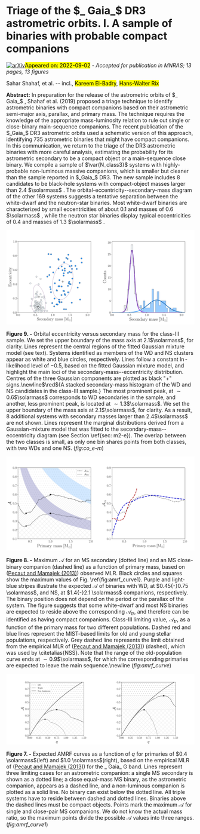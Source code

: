 <div class="macros" style="visibility:hidden;">
$\newcommand{\ensuremath}{}$
$\newcommand{\xspace}{}$
$\newcommand{\object}[1]{\texttt{#1}}$
$\newcommand{\farcs}{{.}''}$
$\newcommand{\farcm}{{.}'}$
$\newcommand{\arcsec}{''}$
$\newcommand{\arcmin}{'}$
$\newcommand{\ion}[2]{#1#2}$
$\newcommand{\textsc}[1]{\textrm{#1}}$
$\newcommand{\hl}[1]{\textrm{#1}}$
$\newcommand{\footnote}[1]{}$
$\newcommand$
$\newcommand{\var}[1]{\DTLfetch{main_data}{thekey}{#1}{thevalue}}$
$\newcommand$
$\newcommand{\qmin}{\mathcal{Q}}$
$\newcommand{\red}[1]{{#1}}$
$\newcommand{\thebibliography}{\DeclareRobustCommand{\VAN}[3]{##3}\VANthebibliography}$</div>

<div class="macros" style="visibility:hidden;">
$\newcommand{\ensuremath}{}$
$\newcommand{\xspace}{}$
$\newcommand{\object}[1]{\texttt{#1}}$
$\newcommand{\farcs}{{.}''}$
$\newcommand{\farcm}{{.}'}$
$\newcommand{\arcsec}{''}$
$\newcommand{\arcmin}{'}$
$\newcommand{\ion}[2]{#1#2}$
$\newcommand{\textsc}[1]{\textrm{#1}}$
$\newcommand{\hl}[1]{\textrm{#1}}$
$\newcommand{\footnote}[1]{}$
$\newcommand$
$\newcommand{\var}[1]{\DTLfetch{main_data}{thekey}{#1}{thevalue}}$
$\newcommand$
$\newcommand{\qmin}{\mathcal{Q}}$
$\newcommand{\red}[1]{{#1}}$
$\newcommand{\thebibliography}{\DeclareRobustCommand{\VAN}[3]{##3}\VANthebibliography}$</div>



<div id="title">

# Triage of the $_ Gaia_$ DR3 astrometric orbits. I. A sample of binaries with probable compact companions

</div>
<div id="comments">

[![arXiv](https://img.shields.io/badge/arXiv-2209.00828-b31b1b.svg)](https://arxiv.org/abs/2209.00828)<mark>Appeared on: 2022-09-02</mark> - _Accepted for publication in MNRAS; 13 pages, 13 figures_

</div>
<div id="authors">

Sahar Shahaf, et al. -- incl., <mark><mark>Kareem El-Badry</mark></mark>, <mark><mark>Hans-Walter Rix</mark></mark>

</div>
<div id="abstract">

**Abstract:** In preparation for the release of the astrometric orbits of $_ Gaia_$ ,  Shahaf et al. (2019) proposed a triage technique to identify astrometric binaries with compact companions based on their astrometric semi-major axis, parallax, and primary mass. The technique requires the knowledge of the appropriate mass-luminosity relation to rule out single or close-binary main-sequence companions. The recent publication of the $_Gaia_$ DR3 astrometric orbits used a schematic version of this approach, identifying $735$ astrometric binaries that might have compact companions. In this communication, we return to the triage of the DR3 astrometric binaries with more careful analysis, estimating the probability for its astrometric secondary to be a compact object or a main-sequence close binary. We compile a sample of $\var{N_class3}$ systems with highly-probable non-luminous massive companions, which is smaller but cleaner than the sample reported in $_Gaia_$ DR3. The new sample includes $8$ candidates to be black-hole systems with compact-object masses larger than $2.4$ $\solarmass$ . The orbital-eccentricity--secondary-mass diagram of the other $169$ systems suggests a tentative separation between the white-dwarf and the neutron-star binaries. Most white-dwarf binaries are characterized by small eccentricities of about $0.1$ and masses of $0.6$ $\solarmass$ , while the neutron star binaries display typical eccentricities of $0.4$ and masses of $1.3$ $\solarmass$ .

</div>

<div id="div_fig1">

<img src="tmp_2209.00828/./graphics/M2e_classIII.png" alt="Fig9.1" width="50%"/><img src="tmp_2209.00828/./graphics/m2_classIII_hist.png" alt="Fig9.2" width="50%"/>

**Figure 9. -** Orbital eccentricity versus secondary mass for the class-III sample.  We set the upper boundary of the mass axis at $2.1$$\solarmass$, for clarity. Lines represent the central regions of the fitted Gaussian mixture model (see text). Systems identified as members of the WD and NS clusters appear as white and blue circles, respectively. Lines follow a constant $\ln$-likelihood level of $-0.5$, based on the fitted Gaussian mixture model, and highlight the main loci of the secondary-mass--eccentricity distribution. Centres of the three Gaussian components are plotted as black "+" signs.\newline$\red${A stacked secondary-mass histogram of the WD and NS candidates in the class-III sample.} The most prominent peak, at ${\sim}0.6$$\solarmass$ corresponds to WD secondaries in the sample, and another, less prominent peak, is located at ${\sim}1.3$$\solarmass$. We set the upper boundary of the mass axis at $2.1$$\solarmass$, for clarity. As a result, $8$ additional systems with secondary masses larger than $2.4$$\solarmass$ are not shown. Lines represent the marginal distributions derived from a Gaussian-mixture model that was fitted to the secondary-mass--eccentricity diagram (see Section \ref{sec: m2-e}). The overlap between the two classes is small, as only one bin shares points from both classes, with two WDs and one NS.
         (*fig:co_e-m*)

</div>
<div id="div_fig2">

<img src="tmp_2209.00828/./graphics/AMRF_model_part2.png" alt="Fig8.1" width="50%"/><img src="tmp_2209.00828/./graphics/MLR_model.png" alt="Fig8.2" width="50%"/>

**Figure 8. -** Maximum $\mathcal{A}$ for an MS secondary (dotted line) and an MS close-binary companion (dashed line) as a function of primary mass, based on  ([Pecaut and Mamajek (2013)](https://ui.adsabs.harvard.edu/abs/2013ApJS..208....9P))  observed MLR. Black circles and squares show the maximum values of Fig. \ref{fig:amrf_curve1}. Purple and light-blue stripes illustrate the expected $\mathcal{A}$ of binaries with WD, at $0.45{-}0.75 \solarmass$, and NS, at $1.4{-}2.1  \solarmass$ companions, respectively. The binary position does not depend on the period or the parallax of the system. The figure suggests that some white-dwarf and most NS binaries are expected to reside above the corresponding $\mathcal{A}_{tr}$, and therefore can be identified as having compact companions.
        Class-III limiting value, $\mathcal{A}_{tr}$, as a function of the primary mass for two different populations. Dashed red and blue lines represent the MIST-based limits for old and young stellar populations, respectively. Grey dashed line represents the limit obtained from the empirical MLR of  ([Pecaut and Mamajek (2013)](https://ui.adsabs.harvard.edu/abs/2013ApJS..208....9P)) (dashed), which was used by \citetalias{NSS}.
        Note that the range of the old-population curve ends at $\sim0.9$$\solarmass$, for which the corresponding primaries are expected to leave the main sequence.\newline (*fig:amrf_curve*)

</div>
<div id="div_fig3">

<img src="tmp_2209.00828/./graphics/AMRF_model_part1.png" alt="Fig7" width="100%"/>

**Figure 7. -** Expected AMRF curves as a function of $q$ for primaries of $0.4   \solarmass$(left) and $1.0  \solarmass$(right), based on the empirical MLR of  ([Pecaut and Mamajek (2013)](https://ui.adsabs.harvard.edu/abs/2013ApJS..208....9P))  for the _ Gaia_ G band. Lines represent three limiting cases for an astrometric companion: a single MS secondary is shown as a dotted line; a close equal-mass MS binary, as the astrometric companion, appears as a dashed line, and a non-luminous companion is plotted as a solid line. No binary can exist below the dotted line. All triple systems have to reside between dashed and dotted lines. Binaries above the dashed lines must be compact objects. Points mark the maximum  $\mathcal{A}$ for single and close-pair MS companions. We do not know the actual mass ratio, so the maximum points divide the possible $\mathcal{A}$ values into three ranges. (*fig:amrf_curve1*)

</div>